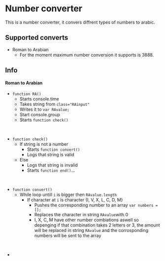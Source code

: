 # Number converter

This is a number converter, it convers diffrent types of numbers to arabic.

## Supported converts

* Roman to Arabian
  * For the moment maximum number conversion it supports is 3888.

## Info

#### Roman to Arabian

* ```function RA() ```
  * Starts console.time
  * Takes string from ```class="RAinput"```
  * Writes it to ```var RAvalue;```
  * Start console.group
  * Starts ```function check()```

<br />

* ```function check()```
  * If string is not a number
    * Starts ```function convert()```
    * Logs that string is valid
  * Else
    * Logs that string is invalid
    * Starts ```function end()```...

<br />

* ```function convert()```
  * While loop untill ```i``` is bigger then ```RAvalue.length```
    * If character at ```i``` is character {I, V, X, L, C, D, M}
      * Pushes the corresponding number to an array ```var numbers = [];```
      * Replaces the character in string ```RAvalue```with 0
      * I, X, C, M have other number combiations aswell so depenging if that combination takes 2 letters or 3, the amount will be replaced in string ```RAvalue``` and the corrosponding numbers will be sent to the array

<br />

*
